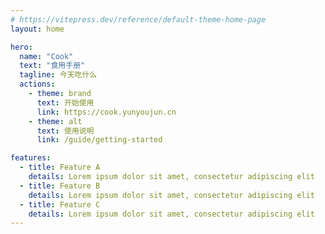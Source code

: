 ```yaml
---
# https://vitepress.dev/reference/default-theme-home-page
layout: home

hero:
  name: "Cook"
  text: "食用手册"
  tagline: 今天吃什么
  actions:
    - theme: brand
      text: 开始使用
      link: https://cook.yunyoujun.cn
    - theme: alt
      text: 使用说明
      link: /guide/getting-started

features:
  - title: Feature A
    details: Lorem ipsum dolor sit amet, consectetur adipiscing elit
  - title: Feature B
    details: Lorem ipsum dolor sit amet, consectetur adipiscing elit
  - title: Feature C
    details: Lorem ipsum dolor sit amet, consectetur adipiscing elit
---
```

